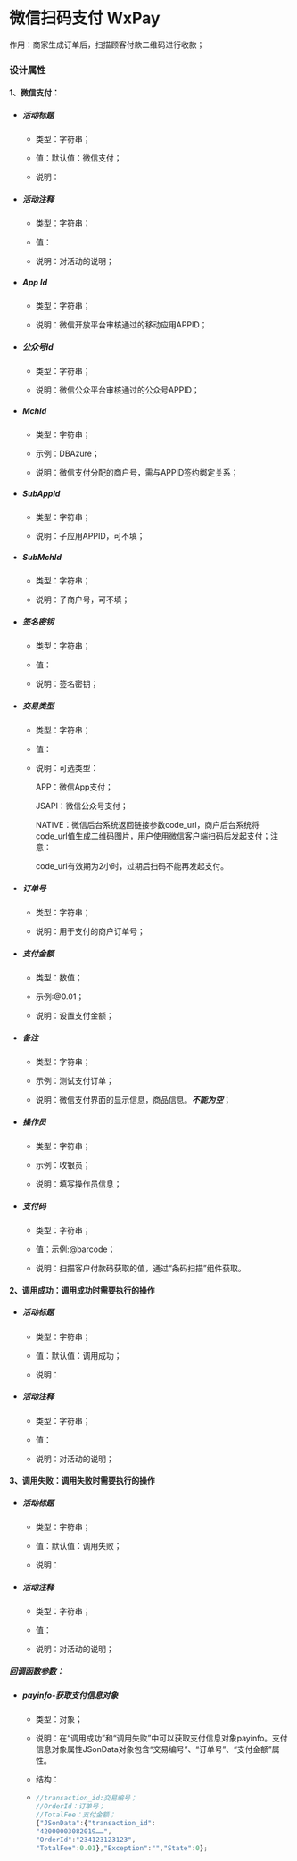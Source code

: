 # 微信扫码支付 WxPay

作用：商家生成订单后，扫描顾客付款二维码进行收款；

### 设计属性

#### 1、微信支付：

* ##### 活动标题

  * 类型：字符串；

  * 值：默认值：微信支付；

  * 说明：
* ##### 活动注释

  * 类型：字符串；

  * 值：

  * 说明：对活动的说明；
* ##### App Id

  * 类型：字符串；

  * 说明：微信开放平台审核通过的移动应用APPID；
* ##### 公众号Id

  * 类型：字符串；

  * 说明：微信公众平台审核通过的公众号APPID；
* ##### MchId

  * 类型：字符串；

  * 示例：DBAzure；

  * 说明：微信支付分配的商户号，需与APPID签约绑定关系；
* ##### SubAppId

  * 类型：字符串；

  * 说明：子应用APPID，可不填；
* ##### SubMchId

  * 类型：字符串；

  * 说明：子商户号，可不填；
* ##### 签名密钥

  * 类型：字符串；

  * 值：

  * 说明：签名密钥；
* ##### 交易类型

  * 类型：字符串；

  * 值：

  * 说明：可选类型：

    APP：微信App支付；

    JSAPI：微信公众号支付；

    NATIVE：微信后台系统返回链接参数code\_url，商户后台系统将code\_url值生成二维码图片，用户使用微信客户端扫码后发起支付；注意：

    code\_url有效期为2小时，过期后扫码不能再发起支付。
* ##### 订单号

  * 类型：字符串；

  * 说明：用于支付的商户订单号；
* ##### 支付金额

  * 类型：数值；

  * 示例:@0.01；

  * 说明：设置支付金额；
* ##### 备注

  * 类型：字符串；

  * 示例：测试支付订单；

  * 说明：微信支付界面的显示信息，商品信息。_**不能为空**_；
* ##### 操作员

  * 类型：字符串；

  * 示例：收银员；

  * 说明：填写操作员信息；
* ##### 支付码

  * 类型：字符串；

  * 值：示例:@barcode；

  * 说明：扫描客户付款码获取的值，通过“条码扫描”组件获取。

#### 2、调用成功：调用成功时需要执行的操作

* ##### 活动标题

  * 类型：字符串；

  * 值：默认值：调用成功；

  * 说明：
* ##### 活动注释

  * 类型：字符串；

  * 值：

  * 说明：对活动的说明；

#### 3、调用失败：调用失败时需要执行的操作

* ##### 活动标题

  * 类型：字符串；

  * 值：默认值：调用失败；

  * 说明：
* ##### 活动注释

  * 类型：字符串；

  * 值：

  * 说明：对活动的说明；

##### 回调函数参数：

* ##### payinfo-获取支付信息对象

  * 类型：对象；

  * 说明：在“调用成功”和“调用失败”中可以获取支付信息对象payinfo。支付信息对象属性JSonData对象包含“交易编号”、“订单号”、“支付金额”属性。

  * 结构：

  * ```js
    //transaction_id:交易编号；
    //OrderId：订单号；
    //TotalFee：支付金额；
    {"JSonData":{"transaction_id":
    "42000003082019……",
    "OrderId":"234123123123",
    "TotalFee":0.01},"Exception":"","State":0};
    ```



